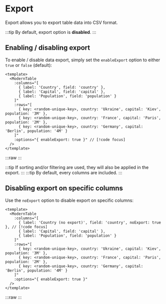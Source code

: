 # Export

Export allows you to export table data into CSV format.

:::tip
By default, export option is **disabled**.
:::

## Enabling / disabling export

To enable / disable data export, simply set the `enableExport` option to either `true` or `false` (default):

```vue
<template>
  <ModernTable
    :columns="[
      { label: 'Country', field: 'country' },
      { label: 'Capital', field: 'capital' },
      { label: 'Population', field: 'population' }
    ]"
    :rows="[
      { key: <random-unique-key>, country: 'Ukraine', capital: 'Kiev', population: '3M' },
      { key: <random-unique-key>, country: 'France', capital: 'Paris', population: '2M' },
      { key: <random-unique-key>, country: 'Germany', capital: 'Berlin', population: '4M' }
    ]"
    :options="{ enableExport: true }" // [!code focus]
  />
</template>
```

:::raw
<ModernTable
  :columns="[
    { label: 'Country', field: 'country' },
    { label: 'Capital', field: 'capital' },
    { label: 'Population', field: 'population' }
  ]"
  :rows="[
    { key: 0, country: 'Ukraine', capital: 'Kiev', population: '3M' },
    { key: 1, country: 'France', capital: 'Paris', population: '2M' },
    { key: 2, country: 'Germany', capital: 'Berlin', population: '4M' }
  ]"
  :options="{ enableExport: true }"
/>
:::

:::tip
If sorting and/or filtering are used, they will also be applied in the export.
:::
:::tip
By default, every columns are included.
:::

## Disabling export on specific columns

Use the `noExport` option to disable export on specific columns: 

```vue
<template>
  <ModernTable
    :columns="[
      { label: 'Country (no export)', field: 'country', noExport: true }, // [!code focus]
      { label: 'Capital', field: 'capital' },
      { label: 'Population', field: 'population' }
    ]"
    :rows="[
      { key: <random-unique-key>, country: 'Ukraine', capital: 'Kiev', population: '3M' },
      { key: <random-unique-key>, country: 'France', capital: 'Paris', population: '2M' },
      { key: <random-unique-key>, country: 'Germany', capital: 'Berlin', population: '4M' }
    ]"
    :options="{ enableExport: true }"
  />
</template>
```

:::raw
<ModernTable
  :columns="[
    { label: 'Country (no export)', field: 'country', noExport: true },
    { label: 'Capital', field: 'capital' },
    { label: 'Population', field: 'population' }
  ]"
  :rows="[
    { key: 0, country: 'Ukraine', capital: 'Kiev', population: '3M' },
    { key: 1, country: 'France', capital: 'Paris', population: '2M' },
    { key: 2, country: 'Germany', capital: 'Berlin', population: '4M' }
  ]"
  :options="{ enableExport: true }"
/>
:::

